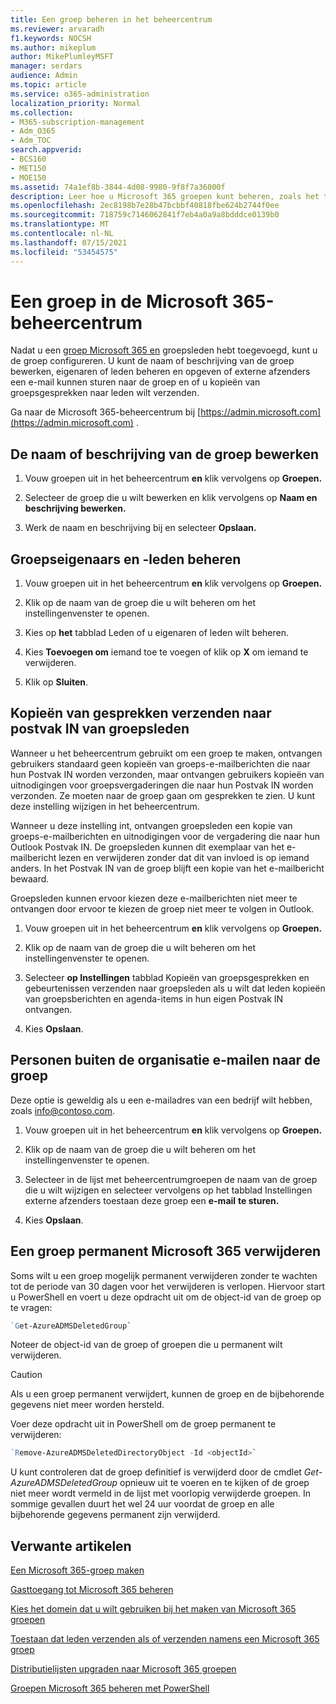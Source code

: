 ```yaml
---
title: Een groep beheren in het beheercentrum
ms.reviewer: arvaradh
f1.keywords: NOCSH
ms.author: mikeplum
author: MikePlumleyMSFT
manager: serdars
audience: Admin
ms.topic: article
ms.service: o365-administration
localization_priority: Normal
ms.collection:
- M365-subscription-management
- Adm_O365
- Adm_TOC
search.appverid:
- BCS160
- MET150
- MOE150
ms.assetid: 74a1ef8b-3844-4d08-9980-9f8f7a36000f
description: Leer hoe u Microsoft 365 groepen kunt beheren, zoals het toevoegen van groepsleden verwijderen, het bewerken van het e-mailadres, de groepsnaam of beschrijving en het aanpassen van de manier waarop de groep werkt.
ms.openlocfilehash: 2ec8198b7e28b47bcbbf40818fbe624b2744f0ee
ms.sourcegitcommit: 718759c7146062841f7eb4a0a9a8bdddce0139b0
ms.translationtype: MT
ms.contentlocale: nl-NL
ms.lasthandoff: 07/15/2021
ms.locfileid: "53454575"
---
```

# <a name="manage-a-group-in-the-microsoft-365-admin-center"></a>Een groep in de Microsoft 365-beheercentrum

Nadat u een [groep Microsoft 365 en](create-groups.md) groepsleden hebt toegevoegd, kunt u de groep configureren. U kunt de naam of beschrijving van de groep bewerken, eigenaren of leden beheren en opgeven of externe afzenders een e-mail kunnen sturen naar de groep en of u kopieën van groepsgesprekken naar leden wilt verzenden.

Ga naar de Microsoft 365-beheercentrum bij [https://admin.microsoft.com](https://admin.microsoft.com) .

## <a name="edit-the-group-name-or-description"></a>De naam of beschrijving van de groep bewerken

1. Vouw groepen uit in het beheercentrum **en** klik vervolgens op **Groepen.**

2. Selecteer de groep die u wilt bewerken en klik vervolgens op **Naam en beschrijving bewerken.**

3. Werk de naam en beschrijving bij en selecteer **Opslaan.**

## <a name="manage-group-owners-and-members"></a>Groepseigenaars en -leden beheren

1. Vouw groepen uit in het beheercentrum **en** klik vervolgens op **Groepen.**

2. Klik op de naam van de groep die u wilt beheren om het instellingenvenster te openen.

3. Kies op **het** tabblad Leden of u eigenaren of leden wilt beheren.

4. Kies **Toevoegen om** iemand toe te voegen of klik op **X** om iemand te verwijderen.

5. Klik op **Sluiten**.

## <a name="send-copies-of-conversations-to-group-members-inboxes"></a>Kopieën van gesprekken verzenden naar postvak IN van groepsleden
  
Wanneer u het beheercentrum gebruikt om een groep te maken, ontvangen gebruikers standaard geen kopieën van groeps-e-mailberichten die naar hun Postvak IN worden verzonden, maar ontvangen gebruikers kopieën van uitnodigingen voor groepsvergaderingen die naar hun Postvak IN worden verzonden. Ze moeten naar de groep gaan om gesprekken te zien. U kunt deze instelling wijzigen in het beheercentrum.

Wanneer u deze instelling int, ontvangen groepsleden een kopie van groeps-e-mailberichten en uitnodigingen voor de vergadering die naar hun Outlook Postvak IN. De groepsleden kunnen dit exemplaar van het e-mailbericht lezen en verwijderen zonder dat dit van invloed is op iemand anders. In het Postvak IN van de groep blijft een kopie van het e-mailbericht bewaard.

Groepsleden kunnen ervoor kiezen deze e-mailberichten niet meer te ontvangen door ervoor te kiezen de groep niet meer te volgen in Outlook.

1. Vouw groepen uit in het beheercentrum **en** klik vervolgens op **Groepen.**

2. Klik op de naam van de groep die u wilt beheren om het instellingenvenster te openen.

3. Selecteer **op Instellingen** tabblad Kopieën  van groepsgesprekken en gebeurtenissen verzenden naar groepsleden als u wilt dat leden kopieën van groepsberichten en agenda-items in hun eigen Postvak IN ontvangen.

4. Kies **Opslaan**.

## <a name="let-people-outside-the-organization-email-the-group"></a>Personen buiten de organisatie e-mailen naar de groep

Deze optie is geweldig als u een e-mailadres van een bedrijf wilt hebben, zoals info@contoso.com.
 
1. Vouw groepen uit in het beheercentrum **en** klik vervolgens op **Groepen.**

2. Klik op de naam van de groep die u wilt beheren om het instellingenvenster te openen.

3. Selecteer in de lijst met beheercentrumgroepen de naam van de groep die u wilt wijzigen en selecteer vervolgens op het tabblad Instellingen externe afzenders toestaan deze groep een **e-mail** **te sturen.**
    
4. Kies **Opslaan**.

## <a name="permanently-delete-a-microsoft-365-group"></a>Een groep permanent Microsoft 365 verwijderen

Soms wilt u een groep mogelijk permanent verwijderen zonder te wachten tot de periode van 30 dagen voor het verwijderen is verlopen. Hiervoor start u PowerShell en voert u deze opdracht uit om de object-id van de groep op te vragen:
 
 ```powershell
`Get-AzureADMSDeletedGroup`
```

Noteer de object-id van de groep of groepen die u permanent wilt verwijderen.
  
> [!CAUTION]
> Als u een groep permanent verwijdert, kunnen de groep en de bijbehorende gegevens niet meer worden hersteld. 
  
Voer deze opdracht uit in PowerShell om de groep permanent te verwijderen:

```powershell
`Remove-AzureADMSDeletedDirectoryObject -Id <objectId>`
```

U kunt controleren dat de groep definitief is verwijderd door de cmdlet  *Get-AzureADMSDeletedGroup*  opnieuw uit te voeren en te kijken of de groep niet meer wordt vermeld in de lijst met voorlopig verwijderde groepen. In sommige gevallen duurt het wel 24 uur voordat de groep en alle bijbehorende gegevens permanent zijn verwijderd. 
  
## <a name="related-articles"></a>Verwante artikelen

[Een Microsoft 365-groep maken ](create-groups.md)

[Gasttoegang tot Microsoft 365 beheren](https://support.microsoft.com/office/bfc7a840-868f-4fd6-a390-f347bf51aff6)

[Kies het domein dat u wilt gebruiken bij het maken van Microsoft 365 groepen](../../solutions/choose-domain-to-create-groups.md)

[Toestaan dat leden verzenden als of verzenden namens een Microsoft 365 groep](../../solutions/allow-members-to-send-as-or-send-on-behalf-of-group.md)

[Distributielijsten upgraden naar Microsoft 365 groepen](../manage/upgrade-distribution-lists.md)

[Groepen Microsoft 365 beheren met PowerShell](../../enterprise/manage-microsoft-365-groups-with-powershell.md)
